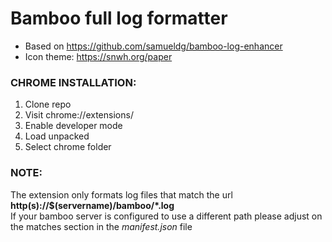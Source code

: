 # Bamboo full log formatter

- Based on https://github.com/samueldg/bamboo-log-enhancer
- Icon theme: https://snwh.org/paper

### CHROME INSTALLATION:
1. Clone repo
2. Visit chrome://extensions/
3. Enable developer mode
4. Load unpacked
5. Select chrome folder

### NOTE:
The extension only formats log files that match the url **http(s)://$(servername)/bamboo/\*.log**  
If your bamboo server is configured to use a different path please adjust on the matches section in the *manifest.json* file
